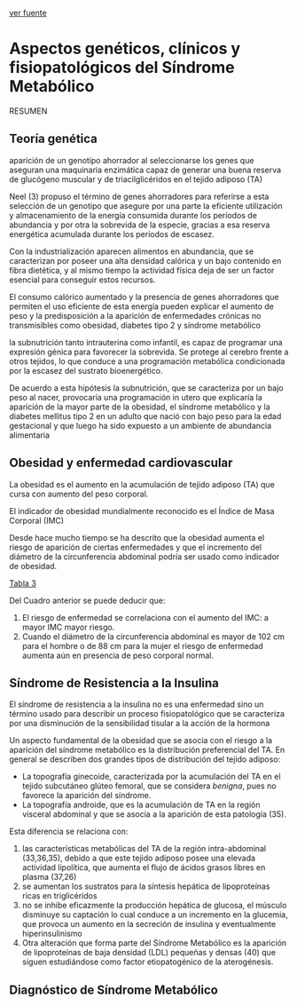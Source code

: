 [ver fuente](/docs/documentacion/Aspectos_genéticos_clínicos_y_fisiopatológicos_del_Síndrome_Metabólico.md)


# Aspectos genéticos, clínicos y fisiopatológicos del Síndrome Metabólico

RESUMEN

## Teoría genética

aparición de un genotipo ahorrador al seleccionarse los genes que aseguran una maquinaria enzimática capaz de generar una buena reserva de glucógeno muscular y de triacilglicéridos en el tejido adiposo (TA)

Neel (3) propuso el término de genes ahorradores para referirse a esta selección de un genotipo que asegure por una parte la eficiente utilización y almacenamiento de la energía consumida durante los períodos de abundancia y por otra la sobrevida de la especie, gracias a esa reserva energética acumulada durante los períodos de escasez.

Con la industrialización aparecen alimentos en abundancia, que se caracterizan por poseer una alta densidad calórica y un bajo contenido en fibra dietética, y al mismo tiempo la actividad física deja de ser un factor esencial para conseguir estos recursos.

El consumo calórico aumentado y la presencia de genes ahorradores que permiten el uso eficiente de esta energía pueden explicar el aumento de peso y la predisposición a la aparición de enfermedades crónicas no transmisibles como obesidad, diabetes tipo 2 y síndrome metabólico

la subnutrición tanto intrauterina como infantil, es capaz de programar una expresión génica para favorecer la sobrevida. Se protege al cerebro frente a otros tejidos, lo que conduce a una programación metabólica condicionada por la escasez del sustrato bioenergético.

De acuerdo a esta hipótesis la subnutrición, que se caracteriza por un bajo peso al nacer, provocaría una programación in utero que explicaría la aparición de la mayor parte de la obesidad, el síndrome metabólico y la diabetes mellitus tipo 2 en un adulto que nació con bajo peso para la edad gestacional y que luego ha sido expuesto a un ambiente de abundancia alimentaria

## Obesidad y enfermedad cardiovascular

La obesidad es el aumento en la acumulación de tejido adiposo (TA) que cursa con aumento del peso corporal.

El indicador de obesidad mundialmente reconocido es el Índice de Masa Corporal (IMC)

Desde hace mucho tiempo se ha descrito que la obesidad aumenta el riesgo de aparición de ciertas enfermedades y que el incremento del diámetro de la circunferencia abdominal podría ser usado como indicador de obesidad.

[Tabla 3](/docs/tablas/tabla3_Indice_de_Masa_Corporal_Circunferencia_Abdominal_y_Riesgo_de_Enfermedad_Cardiovascular.md)

Del Cuadro anterior se puede deducir que:  
1. El riesgo de enfermedad se correlaciona con el aumento del IMC: a mayor IMC mayor riesgo.
2. Cuando el diámetro de la circunferencia abdominal es mayor de 102 cm para el hombre o de 88 cm para la mujer el riesgo de enfermedad aumenta aún en presencia de peso corporal normal.


## Síndrome de Resistencia a la Insulina

El síndrome de resistencia a la insulina no es una enfermedad sino un término usado para describir un proceso fisiopatológico que se caracteriza por una disminución de la sensibilidad tisular a la acción de la hormona

Un aspecto fundamental de la obesidad que se asocia con el riesgo a la aparición del síndrome metabólico es la distribución preferencial del TA. En general se describen dos grandes tipos de distribución del tejido adiposo:
- La topografía ginecoide, caracterizada por la acumulación del TA en el tejido subcutáneo glúteo femoral, que se considera *benigna*, pues no favorece la aparición del síndrome.
- La topografía androide, que es la acumulación de TA en la región visceral abdominal y que se asocia a la aparición de esta patología (35).

Esta diferencia se relaciona con:  
1. las características metabólicas del TA de la región intra-abdominal (33,36,35), debido a que este tejido adiposo posee una elevada actividad lipolítica, que aumenta el flujo de ácidos grasos libres en plasma (37,26)
2. se aumentan los sustratos para la síntesis hepática de lipoproteínas ricas en triglicéridos
3. no se inhibe eficazmente la producción hepática de glucosa, el músculo disminuye su captación lo cual conduce a un incremento en la glucemia, que provoca un aumento en la secreción de insulina y eventualmente hiperinsulinismo
4. Otra alteración que forma parte del Síndrome Metabólico es la aparición de lipoproteínas de baja densidad (LDL) pequeñas y densas (40) que siguen estudiándose como factor etiopatogénico de la aterogénesis.



## Diagnóstico de Síndrome Metabólico


